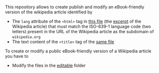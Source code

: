 This repository allows to create publish and modify an eBook-friendly version of the wikipedia article identified by
* The `lang` attribute of the `<html>` tag in  [this file](../../tree/main/editable/excerpt.html) (the [excerpt](https://ebookipedia.github.io/excerpt) of the Wikipedia article) that must match the ISO-639-1 language code (two letters) present in the URL of the Wikipedia article as the subdomain of `wikipedia.org`
* The text content of the `<title>` tag of the [same file](../../tree/main/editable/excerpt.html)

To create or modify a public eBook-friendly version of a Wikipedia article you have to
   * Modify the files in the [editable](../../tree/main/editable) folder
